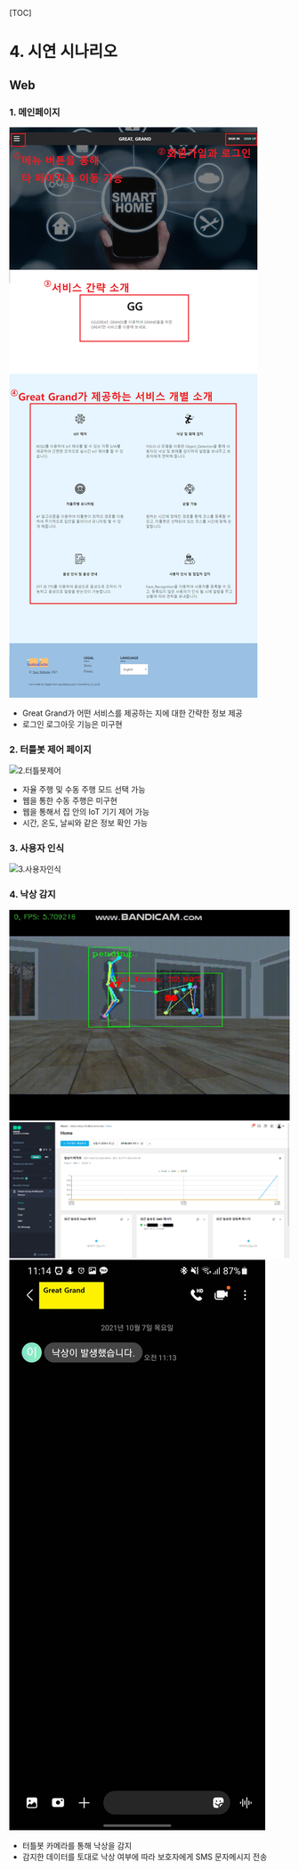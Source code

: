 [TOC]

# 4. 시연 시나리오

## Web

### 1. 메인페이지

![1.메인페이지](./4.시연시나리오.assets/1.메인페이지.png)

- Great Grand가 어떤 서비스를 제공하는 지에 대한 간략한 정보 제공
- 로그인 로그아웃 기능은 미구현



### 2. 터틀봇 제어 페이지

![2.터틀봇제어](./4.시연시나리오.assets/2.터틀봇제어-페이지.png)

- 자율 주행 및 수동 주행 모드 선택 가능
- 웹을 통한 수동 주행은 미구현
- 웹을 통해서 집 안의 IoT 기기 제어 가능
- 시간, 온도, 날씨와 같은 정보 확인 가능



### 3. 사용자 인식

![3.사용자인식](./4.시연시나리오.assets/3.사용자인식.png)



### 4. 낙상 감지

![4-1.낙상 감지](./4.시연시나리오.assets/4-1.낙상감지.gif)
![4-2.SENS프로젝트](./4.시연시나리오.assets/4-2.문자발송내역.png)
![4-3.SMS전송완료](./4.시연시나리오.assets/4-3.SMS전송완료.jpg)

- 터틀봇 카메라를 통해 낙상을 감지
- 감지한 데이터를 토대로 낙상 여부에 따라 보호자에게 SMS 문자메시지 전송